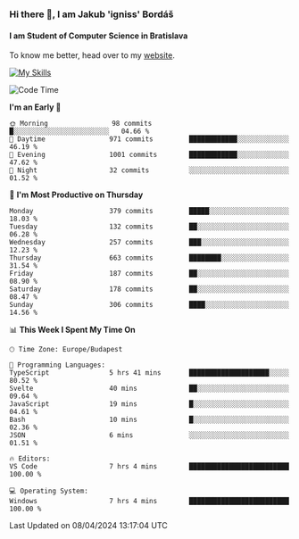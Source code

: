 ### Hi there 👋, I am Jakub 'igniss' Bordáš

#### I am Student of Computer Science in Bratislava
To know me better, head over to my [website](https://bordas.sk).

[![My Skills](https://skillicons.dev/icons?i=js,html,css,figma,svelte,java,kotlin,python,postgresql,typescript,nest,nodejs)](https://bordas.sk)


<!--START_SECTION:waka-->
![Code Time](http://img.shields.io/badge/Code%20Time-1%2C460%20hrs%206%20mins-blue)

**I'm an Early 🐤** 

```text
🌞 Morning                98 commits          █░░░░░░░░░░░░░░░░░░░░░░░░   04.66 % 
🌆 Daytime                971 commits         ████████████░░░░░░░░░░░░░   46.19 % 
🌃 Evening                1001 commits        ████████████░░░░░░░░░░░░░   47.62 % 
🌙 Night                  32 commits          ░░░░░░░░░░░░░░░░░░░░░░░░░   01.52 % 
```
📅 **I'm Most Productive on Thursday** 

```text
Monday                   379 commits         █████░░░░░░░░░░░░░░░░░░░░   18.03 % 
Tuesday                  132 commits         ██░░░░░░░░░░░░░░░░░░░░░░░   06.28 % 
Wednesday                257 commits         ███░░░░░░░░░░░░░░░░░░░░░░   12.23 % 
Thursday                 663 commits         ████████░░░░░░░░░░░░░░░░░   31.54 % 
Friday                   187 commits         ██░░░░░░░░░░░░░░░░░░░░░░░   08.90 % 
Saturday                 178 commits         ██░░░░░░░░░░░░░░░░░░░░░░░   08.47 % 
Sunday                   306 commits         ████░░░░░░░░░░░░░░░░░░░░░   14.56 % 
```


📊 **This Week I Spent My Time On** 

```text
🕑︎ Time Zone: Europe/Budapest

💬 Programming Languages: 
TypeScript               5 hrs 41 mins       ████████████████████░░░░░   80.52 % 
Svelte                   40 mins             ██░░░░░░░░░░░░░░░░░░░░░░░   09.64 % 
JavaScript               19 mins             █░░░░░░░░░░░░░░░░░░░░░░░░   04.61 % 
Bash                     10 mins             █░░░░░░░░░░░░░░░░░░░░░░░░   02.36 % 
JSON                     6 mins              ░░░░░░░░░░░░░░░░░░░░░░░░░   01.51 % 

🔥 Editors: 
VS Code                  7 hrs 4 mins        █████████████████████████   100.00 % 

💻 Operating System: 
Windows                  7 hrs 4 mins        █████████████████████████   100.00 % 
```


 Last Updated on 08/04/2024 13:17:04 UTC
<!--END_SECTION:waka-->
